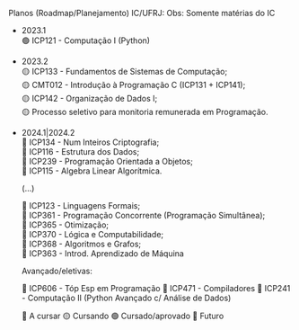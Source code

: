 Planos (Roadmap/Planejamento) IC/UFRJ:
Obs: Somente matérias do IC

- 2023.1<br>
  🟢 ICP121 - Computação I (Python)
- 2023.2<br>
  🟡 ICP133 - Fundamentos de Sistemas de Computação; <br>
  🟡 CMT012 - Introdução à Programação C (ICP131 + ICP141);<br>
  🟡 ICP142 - Organização de Dados I;<br>
🟡 Processo seletivo para monitoria remunerada em Programação.<br>
- 2024.1|2024.2<br>
  🔴 ICP134 - Num Inteiros Criptografia;<br>
  🔴 ICP116 - Estrutura dos Dados;<br>
  🔴 ICP239 - Programação Orientada a Objetos;<br>
  🔴 ICP115 - Algebra Linear Algorítmica.<br>

  (...)

  🔴 ICP123 - Linguagens Formais;<br>
  🔴 ICP361 - Programação Concorrente (Programação Simultânea);<br>
  🔴 ICP365 - Otimização;<br>
  🔴 ICP370 - Lógica e Computabilidade;<br>
  🔴 ICP368 - Algoritmos e Grafos;<br>
  🔴 ICP363 - Introd. Aprendizado de Máquina<br>

   Avançado/eletivas:

  🔵 ICP606 - Tóp Esp em Programação
  🔵 ICP471 - Compiladores
  🔵 ICP241 - Computação II (Python Avançado c/ Análise de Dados)

  🔴 A cursar
  🟡 Cursando
  🟢 Cursado/aprovado
  🔵 Futuro
